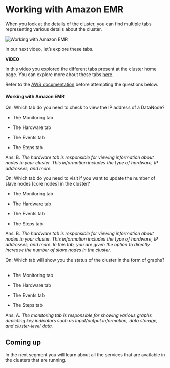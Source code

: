 # Working with Amazon EMR

When you look at the details of the cluster, you can find multiple tabs representing various details about the cluster.

![Working with Amazon EMR](https://i.ibb.co/Wvmd3qp/Working-with-Amazon-EMR.png)

In our next video, let’s explore these tabs.

**VIDEO**

In this video you explored the different tabs present at the cluster home page. You can explore more about these tabs [here](https://docs.amazonaws.cn/en_us/emr/latest/ManagementGuide/emr-manage-view-clusters.html).

Refer to the [AWS documentation](https://docs.amazonaws.cn/en_us/emr/latest/ManagementGuide/emr-manage-view-clusters.html) before attempting the questions below.

#### Working with Amazon EMR

Qn: Which tab do you need to check to view the IP address of a DataNode?

- The Monitoring tab 

- The Hardware tab

- The Events tab 

- The Steps tab

Ans: B. *The hardware tab is responsible for viewing information about nodes in your cluster. This information includes the type of hardware, IP addresses, and more.*

Qn: Which tab do you need to visit if you want to update the number of slave nodes [core nodes] in the cluster?

- The Monitoring tab

- The Hardware tab

- The Events tab

- The Steps tab

Ans: B. *The hardware tab is responsible for viewing information about nodes in your cluster. This information includes the type of hardware, IP addresses, and more. In this tab, you are given the option to directly increase the number of slave nodes in the cluster.*

Qn: Which tab will show you the status of the cluster in the form of graphs?  
 
- The Monitoring tab

- The Hardware tab

- The Events tab

- The Steps tab

Ans: A. *The monitoring tab is responsible for showing various graphs depicting key indicators such as Input/output information, data storage, and cluster-level data.*

## Coming up

In the next segment you will learn about all the services that are available in the clusters that are running.
